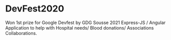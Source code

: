 # DevFest2020
Won 1st prize for Google Devfest by GDG Sousse 2021
Express-JS / Angular Application to help with Hospital needs/ Blood donations/ Associations Collaborations.
